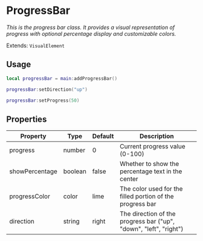 # ProgressBar
_This is the progress bar class. It provides a visual representation of progress_
_with optional percentage display and customizable colors._

Extends: `VisualElement`

## Usage
```lua run
local progressBar = main:addProgressBar()
```

```lua run
progressBar:setDirection("up") 
```

```lua run
progressBar:setProgress(50)
```

## Properties

|Property|Type|Default|Description|
|---|---|---|---|
|progress|number|0|Current progress value (0-100)|
|showPercentage|boolean|false|Whether to show the percentage text in the center|
|progressColor|color|lime|The color used for the filled portion of the progress bar|
|direction|string|right|The direction of the progress bar ("up", "down", "left", "right")|
